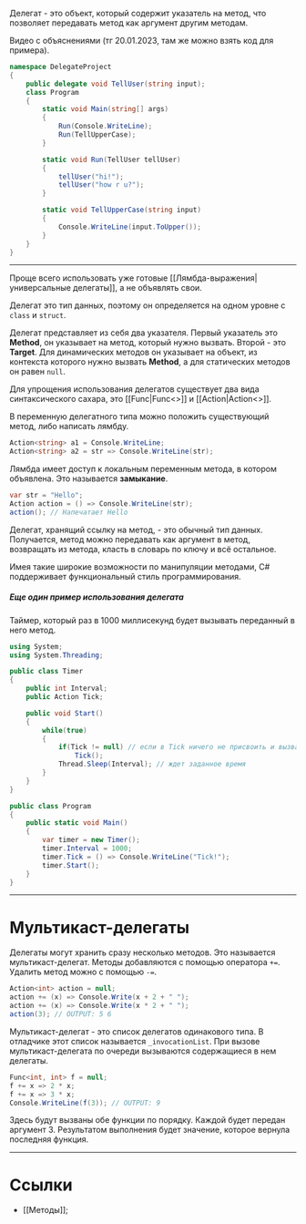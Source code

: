 
Делегат - это объект, который содержит указатель на метод, что позволяет передавать метод как аргумент другим методам.

Видео с объяснениями (тг 20.01.2023, там же можно взять код для примера).

```cs
namespace DelegateProject
{
    public delegate void TellUser(string input);
    class Program
    {
        static void Main(string[] args)
        {
            Run(Console.WriteLine);
            Run(TellUpperCase);
        }

        static void Run(TellUser tellUser)
        {
            tellUser("hi!");
            tellUser("how r u?");
        }

        static void TellUpperCase(string input)
        {
            Console.WriteLine(input.ToUpper());
        }
    }
}
```

---

Проще всего использовать уже готовые [[Лямбда-выражения|универсальные делегаты]], а не объявлять свои.

Делегат это тип данных, поэтому он определяется на одном уровне с `class` и `struct`.

Делегат представляет из себя два указателя. Первый указатель это **Method**, он указывает на метод, который нужно вызвать. Второй - это **Target**. Для динамических методов он указывает на объект, из контекста которого нужно вызвать **Method**, а для статических методов он равен `null`.

Для упрощения использования делегатов существует два вида синтаксического сахара, это [[Func|Func<>]] и [[Action|Action<>]].

В переменную делегатного типа можно положить существующий метод, либо написать лямбду.
```cs
Action<string> a1 = Console.WriteLine;
Action<string> a2 = str => Console.WriteLine(str);
```

Лямбда имеет доступ к локальным переменным метода, в котором объявлена. Это называется **замыкание**.
```cs
var str = "Hello";
Action action = () => Console.WriteLine(str);
action(); // Напечатает Hello
```

Делегат, хранящий ссылку на метод, - это обычный тип данных. Получается, метод можно передавать как аргумент в метод, возвращать из метода, класть в словарь по ключу и всё остальное.

Имея такие широкие возможности по манипуляции методами, С# поддерживает функциональный стиль программирования.

##### Еще один пример использования делегата

Таймер, который раз в 1000 миллисекунд будет вызывать переданный в него метод.

```cs
using System;
using System.Threading;

public class Timer
{
    public int Interval;
    public Action Tick;

    public void Start()
    {
        while(true)
        {
            if(Tick != null) // если в Tick ничего не присвоить и вызвать, будет NullReferenceException
                Tick();
            Thread.Sleep(Interval); // ждет заданное время
        }
    }
}

public class Program
{
    public static void Main()
    {
        var timer = new Timer();
        timer.Interval = 1000;
        timer.Tick = () => Console.WriteLine("Tick!");
        timer.Start();
    }
}
```

---

# Мультикаст-делегаты

Делегаты могут хранить сразу несколько методов. Это называется мультикаст-делегат. Методы добавляются с помощью оператора `+=`. Удалить метод можно с помощью `-=`.

```cs
Action<int> action = null;
action += (x) => Console.Write(x + 2 + " ");
action += (x) => Console.Write(x * 2 + " ");
action(3); // OUTPUT: 5 6 
```

Мультикаст-делегат - это список делегатов одинакового типа. В отладчике этот список называется `_invocationList`. При вызове мультикаст-делегата по очереди вызываются содержащиеся в нем делегаты.

```cs
Func<int, int> f = null;
f += x => 2 * x;
f += x => 3 * x;
Console.WriteLine(f(3)); // OUTPUT: 9
```

Здесь будут вызваны обе функции по порядку. Каждой будет передан аргумент 3. Результатом выполнения будет значение, которое вернула последняя функция.

---

# Cсылки

- [[Методы]];